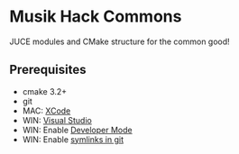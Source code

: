# Musik Hack Commons

JUCE modules and CMake structure for the common good!

## Prerequisites

- cmake 3.2+
- git
- MAC: [XCode](https://apps.apple.com/us/app/xcode/id497799835)
- WIN: [Visual Studio](https://visualstudio.microsoft.com)
- WIN: Enable [Developer Mode](https://learn.microsoft.com/en-us/windows/apps/get-started/enable-your-device-for-development)
- WIN: Enable [symlinks in git](https://stackoverflow.com/a/59761201)
